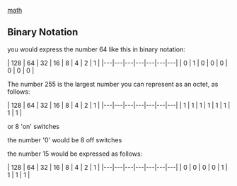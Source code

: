 [math](index.md)

## Binary Notation

you would express the number 64 like this in binary notation:

| 128 | 64 | 32  | 16 | 8 | 4 | 2 | 1 |
|---|---|---|---|---|---|---|
| 0   | 1 | 0 | 0  | 0 | 0 | 0 | 0 |



The number 255 is the largest number you can represent as an octet, as follows:

| 128 | 64 | 32  | 16 | 8 | 4 | 2 | 1 |
|---|---|---|---|---|---|---|
| 1   | 1 | 1 | 1  | 1 | 1 | 1 | 1 |

or 8 'on' switches

the number '0' would be 8 off switches

the number 15 would be expressed as follows:

| 128 | 64 | 32  | 16 | 8 | 4 | 2 | 1 |
|---|---|---|---|---|---|---|
| 0   | 0 | 0 | 0  | 1 | 1 | 1 | 1 |
